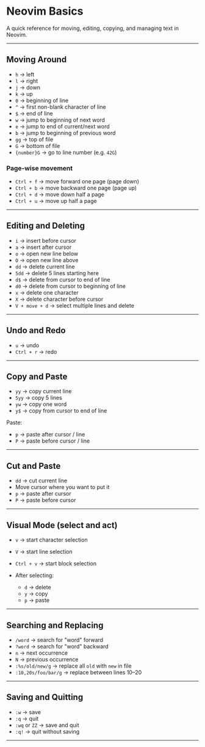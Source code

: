 # Neovim Basics

A quick reference for moving, editing, copying, and managing text in Neovim.

---

## Moving Around

* `h` → left
* `l` → right
* `j` → down
* `k` → up
* `0` → beginning of line
* `^` → first non-blank character of line
* `$` → end of line
* `w` → jump to beginning of next word
* `e` → jump to end of current/next word
* `b` → jump to beginning of previous word
* `gg` → top of file
* `G` → bottom of file
* `{number}G` → go to line number (e.g. `42G`)

### Page-wise movement

* `Ctrl + f` → move forward one page (page down)
* `Ctrl + b` → move backward one page (page up)
* `Ctrl + d` → move down half a page
* `Ctrl + u` → move up half a page

---

## Editing and Deleting

* `i` → insert before cursor
* `a` → insert after cursor
* `o` → open new line below
* `O` → open new line above
* `dd` → delete current line
* `5dd` → delete 5 lines starting here
* `d$` → delete from cursor to end of line
* `d0` → delete from cursor to beginning of line
* `x` → delete one character
* `X` → delete character before cursor
* `V + move + d` → select multiple lines and delete

---

## Undo and Redo

* `u` → undo
* `Ctrl + r` → redo

---

## Copy and Paste

* `yy` → copy current line
* `5yy` → copy 5 lines
* `yw` → copy one word
* `y$` → copy from cursor to end of line

Paste:

* `p` → paste after cursor / line
* `P` → paste before cursor / line

---

## Cut and Paste

* `dd` → cut current line
* Move cursor where you want to put it
* `p` → paste after cursor
* `P` → paste before cursor

---

## Visual Mode (select and act)

* `v` → start character selection
* `V` → start line selection
* `Ctrl + v` → start block selection
* After selecting:

  * `d` → delete
  * `y` → copy
  * `p` → paste

---

## Searching and Replacing

* `/word` → search for "word" forward
* `?word` → search for "word" backward
* `n` → next occurrence
* `N` → previous occurrence
* `:%s/old/new/g` → replace all `old` with `new` in file
* `:10,20s/foo/bar/g` → replace between lines 10–20

---

## Saving and Quitting

* `:w` → save
* `:q` → quit
* `:wq` or `ZZ` → save and quit
* `:q!` → quit without saving

---
